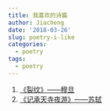 ```yaml
---
title: 我喜欢的诗篇
author: Jiacheng
date: '2018-03-26'
slug: poetry-i-like
categories:
  - poetry
tags:
  - poetry
---
```


1. [《裂纹》——穆旦](/note/1944/06/26/crack/)
2. [《记承天寺夜游》——苏轼](/note/1083/10/12/cheng-temple-night-tour/)